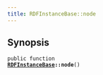 ```yaml
---
title: RDFInstanceBase::node
---
```


## Synopsis

<code>public function <b><a href="RDFInstanceBase">RDFInstanceBase</a>::node</b>()</code>


